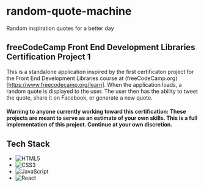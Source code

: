# random-quote-machine
Random inspiration quotes for a better day

## freeCodeCamp Front End Development Libraries Certification Project 1

This is a standalone application inspired by the first certificaton project for the Front End Development Libraries course at (freeCodeCamp.org)[https://www.freecodecamp.org/learn]. When the application loads, a random quote is displayed to the user. The user then has the ability to tweet the quote, share it on Facebook, or generate a new quote.

#### Warning to anyone currently working toward this certification: These projects are meant to serve as an estimate of your own skills. This is a full implementation of this project. Continue at your own discretion.

## Tech Stack

  - ![HTML5](https://img.shields.io/badge/html5-%23E34F26.svg?style=for-the-badge&logo=html5&logoColor=white)
  - ![CSS3](https://img.shields.io/badge/css3-%231572B6.svg?style=for-the-badge&logo=css3&logoColor=white)
  - ![JavaScript](https://img.shields.io/badge/javascript-%23323330.svg?style=for-the-badge&logo=javascript&logoColor=%23F7DF1E)
  - ![React](https://img.shields.io/badge/react-%2361DAFB.svg?style=for-the-badge&logo=react&logoColor=white)